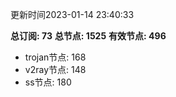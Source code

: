 更新时间2023-01-14 23:40:33

**总订阅: 73**
**总节点: 1525**
**有效节点: 496**
- trojan节点: 168
- v2ray节点: 148
- ss节点: 180
